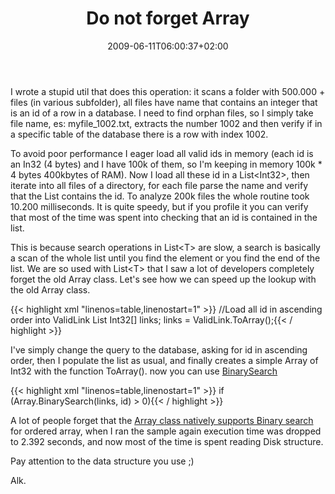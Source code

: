 ﻿---
title: "Do not forget Array"
description: ""
date: 2009-06-11T06:00:37+02:00
draft: false
tags: [NET framework,Experiences]
categories: [NET framework,Experiences]
---
I wrote a stupid util that does this operation: it scans a folder with 500.000 + files (in various subfolder), all files have name that contains an integer that is an id of a row in a database. I need to find orphan files, so I simply take file name, es: myfile\_1002.txt, extracts the number 1002 and then verify if in a specific table of the database there is a row with index 1002.

To avoid poor performance I eager load all valid ids in memory (each id is an In32 (4 bytes) and I have 100k of them, so I'm keeping in memory 100k \* 4 bytes 400kbytes of RAM). Now I load all these id in a List&lt;Int32&gt;, then iterate into all files of a directory, for each file parse the name and verify that the List contains the id. To analyze 200k files the whole routine took 10.200 milliseconds. It is quite speedy, but if you profile it you can verify that most of the time was spent into checking that an id is contained in the list.

This is because search operations in List&lt;T&gt; are slow, a search is basically a scan of the whole list until you find the element or you find the end of the list. We are so used with List&lt;T&gt; that I saw a lot of developers completely forget the old Array class. Let's see how we can speed up the lookup with the old Array class.

{{< highlight xml "linenos=table,linenostart=1" >}}
//Load all id in ascending order into ValidLink List<Int32>
Int32[] links;
links = ValidLink.ToArray();{{< / highlight >}}

<!-- Code inserted with Steve Dunn's Windows Live Writer Code Formatter Plugin.  http://dunnhq.com -->

I've simply change the query to the database, asking for id in ascending order, then I populate the list as usual, and finally creates a simple Array of Int32 with the function ToArray(). now you can use [BinarySearch](http://en.wikipedia.org/wiki/Binary_search)

{{< highlight xml "linenos=table,linenostart=1" >}}
if (Array.BinarySearch<Int32>(links, id) > 0){{< / highlight >}}

<!-- Code inserted with Steve Dunn's Windows Live Writer Code Formatter Plugin.  http://dunnhq.com -->

A lot of people forget that the [Array class natively supports Binary search](http://msdn.microsoft.com/en-us/library/system.array.binarysearch.aspx) for ordered array, when I ran the sample again execution time was dropped to 2.392 seconds, and now most of the time is spent reading Disk structure.

Pay attention to the data structure you use ;)

Alk.
